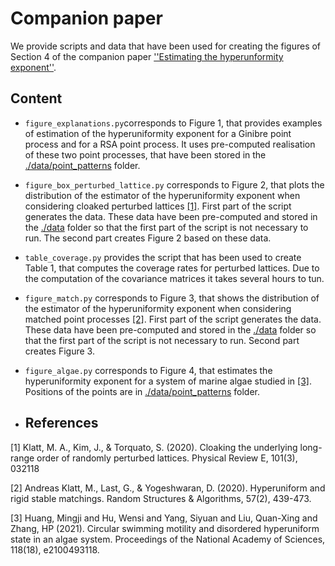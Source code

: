 
# Companion paper

We provide scripts and data that have been used for creating the figures of Section 4 of the companion paper [''Estimating the hyperunformity exponent''](https://arxiv.org).

## Content

- ``figure_explanations.py``corresponds to Figure 1, that provides examples of estimation of the hyperuniformity exponent for a Ginibre point process and for a RSA point process. It uses pre-computed realisation of these two point processes, that have been stored in the [./data/point_patterns](./data/point_patterns) folder.

-   ``figure_box_perturbed_lattice.py`` corresponds to Figure 2, that plots the distribution of the estimator of the hyperuniformity exponent when considering cloaked perturbed lattices [[1]](#1). First part of the script generates the data. These data have been pre-computed and stored in the [./data](./data) folder so that the first part of the script is not necessary to run. The second part creates Figure 2 based on these data.

-   ``table_coverage.py`` provides the script that has been used to create Table 1, that computes the coverage rates for perturbed lattices. Due to the computation of the covariance matrices it takes several hours to tun. 

  - ``figure_match.py`` corresponds to Figure 3, that shows the distribution of the estimator of the hyperuniformity exponent when considering matched point processes [[2]](#2). First part of the script generates the data. These data have been pre-computed and stored in the [./data](./data) folder so that the first part of the script is not necessary to run. Second part creates Figure 3. 

- ``figure_algae.py`` corresponds to Figure 4, that estimates the hyperuniformity exponent for a system of marine algae studied in [[3]](#3). Positions of the points are in [./data/point_patterns](./data/point_patterns) folder.

- ## References

<a id="1">[1]</a> 
Klatt, M. A., Kim, J., & Torquato, S. (2020). 
Cloaking the underlying long-range order of randomly perturbed lattices. 
Physical Review E, 101(3), 032118

<a id="2">[2]</a> 
Andreas Klatt, M., Last, G., & Yogeshwaran, D. (2020).
Hyperuniform and rigid stable matchings. 
Random Structures & Algorithms, 57(2), 439-473.
  
<a id="3">[3]</a> 
Huang, Mingji and Hu, Wensi and Yang, Siyuan and Liu, Quan-Xing and Zhang, HP (2021). 
Circular swimming motility and disordered hyperuniform state in an algae system. 
Proceedings of the National Academy of Sciences, 118(18), e2100493118.

